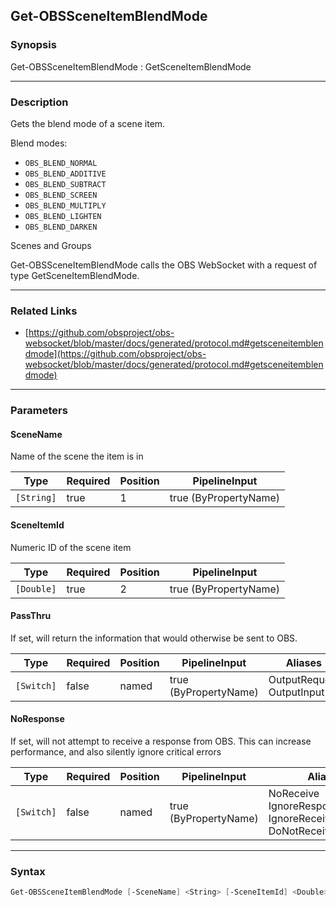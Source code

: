 Get-OBSSceneItemBlendMode
-------------------------




### Synopsis
Get-OBSSceneItemBlendMode : GetSceneItemBlendMode



---


### Description

Gets the blend mode of a scene item.

Blend modes:

- `OBS_BLEND_NORMAL`
- `OBS_BLEND_ADDITIVE`
- `OBS_BLEND_SUBTRACT`
- `OBS_BLEND_SCREEN`
- `OBS_BLEND_MULTIPLY`
- `OBS_BLEND_LIGHTEN`
- `OBS_BLEND_DARKEN`

Scenes and Groups


Get-OBSSceneItemBlendMode calls the OBS WebSocket with a request of type GetSceneItemBlendMode.



---


### Related Links
* [https://github.com/obsproject/obs-websocket/blob/master/docs/generated/protocol.md#getsceneitemblendmode](https://github.com/obsproject/obs-websocket/blob/master/docs/generated/protocol.md#getsceneitemblendmode)





---


### Parameters
#### **SceneName**

Name of the scene the item is in






|Type      |Required|Position|PipelineInput        |
|----------|--------|--------|---------------------|
|`[String]`|true    |1       |true (ByPropertyName)|



#### **SceneItemId**

Numeric ID of the scene item






|Type      |Required|Position|PipelineInput        |
|----------|--------|--------|---------------------|
|`[Double]`|true    |2       |true (ByPropertyName)|



#### **PassThru**

If set, will return the information that would otherwise be sent to OBS.






|Type      |Required|Position|PipelineInput        |Aliases                      |
|----------|--------|--------|---------------------|-----------------------------|
|`[Switch]`|false   |named   |true (ByPropertyName)|OutputRequest<br/>OutputInput|



#### **NoResponse**

If set, will not attempt to receive a response from OBS.
This can increase performance, and also silently ignore critical errors






|Type      |Required|Position|PipelineInput        |Aliases                                                                |
|----------|--------|--------|---------------------|-----------------------------------------------------------------------|
|`[Switch]`|false   |named   |true (ByPropertyName)|NoReceive<br/>IgnoreResponse<br/>IgnoreReceive<br/>DoNotReceiveResponse|





---


### Syntax
```PowerShell
Get-OBSSceneItemBlendMode [-SceneName] <String> [-SceneItemId] <Double> [-PassThru] [-NoResponse] [<CommonParameters>]
```
